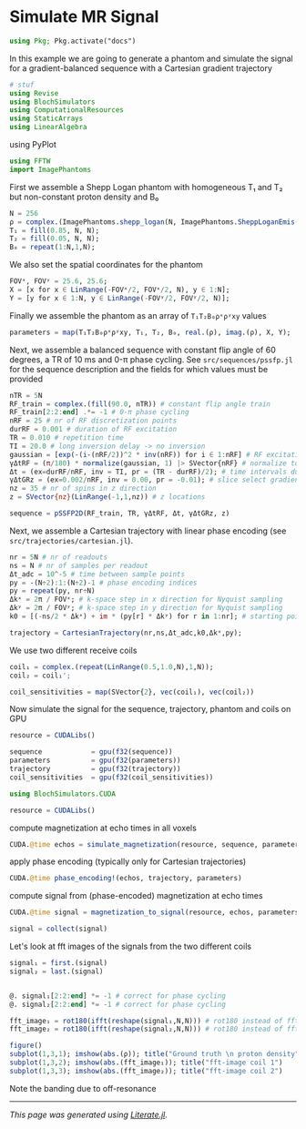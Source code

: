 # Simulate MR Signal

````julia
using Pkg; Pkg.activate("docs")
````

In this example we are going to generate a phantom
and simulate the signal for a gradient-balanced sequence
with a Cartesian gradient trajectory

````julia
# stuf
using Revise
using BlochSimulators
using ComputationalResources
using StaticArrays
using LinearAlgebra
````

using PyPlot

````julia
using FFTW
import ImagePhantoms
````

First we assemble a Shepp Logan phantom with homogeneous T₁ and T₂
but non-constant proton density and B₀

````julia
N = 256
ρ = complex.(ImagePhantoms.shepp_logan(N, ImagePhantoms.SheppLoganEmis())');
T₁ = fill(0.85, N, N);
T₂ = fill(0.05, N, N);
B₀ = repeat(1:N,1,N);
````

We also set the spatial coordinates for the phantom

````julia
FOVˣ, FOVʸ = 25.6, 25.6;
X = [x for x ∈ LinRange(-FOVˣ/2, FOVˣ/2, N), y ∈ 1:N];
Y = [y for x ∈ 1:N, y ∈ LinRange(-FOVʸ/2, FOVʸ/2, N)];
````

Finally we assemble the phantom as an array of `T₁T₂B₀ρˣρʸxy` values

````julia
parameters = map(T₁T₂B₀ρˣρʸxy, T₁, T₂, B₀, real.(ρ), imag.(ρ), X, Y);
````

Next, we assemble a balanced sequence with constant flip angle of 60 degrees,
a TR of 10 ms and 0-π phase cycling. See `src/sequences/pssfp.jl` for the
sequence description and the fields for which values must be provided

````julia
nTR = 5N
RF_train = complex.(fill(90.0, nTR)) # constant flip angle train
RF_train[2:2:end] .*= -1 # 0-π phase cycling
nRF = 25 # nr of RF discretization points
durRF = 0.001 # duration of RF excitation
TR = 0.010 # repetition time
TI = 20.0 # long inversion delay -> no inversion
gaussian = [exp(-(i-(nRF/2))^2 * inv(nRF)) for i ∈ 1:nRF] # RF excitation waveform
γΔtRF = (π/180) * normalize(gaussian, 1) |> SVector{nRF} # normalize to flip angle of 1 degree
Δt = (ex=durRF/nRF, inv = TI, pr = (TR - durRF)/2); # time intervals during TR
γΔtGRz = (ex=0.002/nRF, inv = 0.00, pr = -0.01); # slice select gradient strengths during TR
nz = 35 # nr of spins in z direction
z = SVector{nz}(LinRange(-1,1,nz)) # z locations

sequence = pSSFP2D(RF_train, TR, γΔtRF, Δt, γΔtGRz, z)
````

Next, we assemble a Cartesian trajectory with linear phase encoding
(see `src/trajectories/cartesian.jl`).

````julia
nr = 5N # nr of readouts
ns = N # nr of samples per readout
Δt_adc = 10^-5 # time between sample points
py = -(N÷2):1:(N÷2)-1 # phase encoding indices
py = repeat(py, nr÷N)
Δkˣ = 2π / FOVˣ; # k-space step in x direction for Nyquist sampling
Δkʸ = 2π / FOVʸ; # k-space step in y direction for Nyquist sampling
k0 = [(-ns/2 * Δkˣ) + im * (py[r] * Δkʸ) for r in 1:nr]; # starting points in k-space per readout

trajectory = CartesianTrajectory(nr,ns,Δt_adc,k0,Δkˣ,py);
````

We use two different receive coils

````julia
coil₁ = complex.(repeat(LinRange(0.5,1.0,N),1,N));
coil₂ = coil₁';

coil_sensitivities = map(SVector{2}, vec(coil₁), vec(coil₂))
````

Now simulate the signal for the sequence, trajectory, phantom and coils on GPU

````julia
resource = CUDALibs()

sequence            = gpu(f32(sequence))
parameters          = gpu(f32(parameters))
trajectory          = gpu(f32(trajectory))
coil_sensitivities  = gpu(f32(coil_sensitivities))

using BlochSimulators.CUDA

resource = CUDALibs()
````

compute magnetization at echo times in all voxels

````julia
CUDA.@time echos = simulate_magnetization(resource, sequence, parameters);
````

apply phase encoding (typically only for Cartesian trajectories)

````julia
CUDA.@time phase_encoding!(echos, trajectory, parameters)
````

compute signal from (phase-encoded) magnetization at echo times

````julia
CUDA.@time signal = magnetization_to_signal(resource, echos, parameters, trajectory, coil_sensitivities);

signal = collect(signal)
````

Let's look at fft images of the signals from the two different coils

````julia
signal₁ = first.(signal)
signal₂ = last.(signal)


@. signal₁[2:2:end] *= -1 # correct for phase cycling
@. signal₂[2:2:end] *= -1 # correct for phase cycling

fft_image₁ = rot180(ifft(reshape(signal₁,N,N))) # rot180 instead of fftshifts
fft_image₂ = rot180(ifft(reshape(signal₂,N,N))) # rot180 instead of fftshifts

figure()
subplot(1,3,1); imshow(abs.(ρ)); title("Ground truth \n proton density")
subplot(1,3,2); imshow(abs.(fft_image₁)); title("fft-image coil 1")
subplot(1,3,3); imshow(abs.(fft_image₂)); title("fft-image coil 2")
````

Note the banding due to off-resonance

---

*This page was generated using [Literate.jl](https://github.com/fredrikekre/Literate.jl).*


